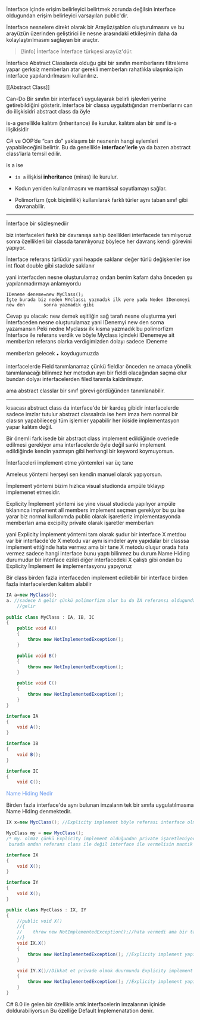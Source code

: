 
İnterface içinde erişim belirleyici belirtmek zorunda değilsin interface oldugundan erişim belirleyici varsayılan public'dir.

İnterface nesnelere direkt olarak bir Arayüz/şablon oluşturulmasını ve bu arayüzün üzerinden geliştirici ile nesne arasındaki etkileşimin daha da kolaylaştırılmasını sağlayan bir araçtır.

> [!info] İnterface
> İnterface türkçesi arayüz'dür.


İnterface Abstract Classlarda olduğu gibi bir sınıfın memberlarını filtreleme yapar gerksiz memberları atar gerekli memberları rahatlıkla ulaşmka için interface yapılandırlmasını kullanılırız.

[[Abstract Class]]


Can-Do Bir sınıfın bir interface’i uygulayarak belirli işlevleri yerine getirebildiğini gösterir. interface bir classa uygulattığından memberlarını can do ilişkisidri abstract class da öyle

is-a genellikle kalıtım (inheritance) ile kurulur. kalıtım alan bir sınıf is-a ilişikisidir


C# ve OOP’de “can do” yaklaşımı bir nesnenin hangi eylemleri yapabileceğini belirtir. Bu da genellikle **interface’lerle** ya da bazen abstract class’larla temsil edilir.

is a ise
- `is a` ilişkisi **inheritance** (miras) ile kurulur.
    
- Kodun yeniden kullanılmasını ve mantıksal soyutlamayı sağlar.
    
- Polimorfizm (çok biçimlilik) kullanılarak farklı türler aynı taban sınıf gibi davranabilir.


<hr>

İnterface bir sözleşmediir

biz interfaceleri farklı bir davranışa sahip özellikleri interfacede tanımlıyoruz sonra özellikleri bir classda tanımlıyoruz böylece her davranş kendi görevini yapıyor.


İnterface referans türlüdür yani heapde saklanır değer türlü değişkenler ise int float double gibi stackde saklanır 

yani interfacden nesne oluşturulamaz ondan benim kafam daha önceden şu yapılanmadırmayı anlamıyordu

    IDeneme deneme=new MyClass();
    İşte burada biz neden MYclassı yazmadık ilk yere yada Neden IDenemeyi new den       sonra yazmadık gibi

Cevap şu olacak: new demek eşitliğin sağ tarafı nesne oluşturma yeri İnterfaceden nesne oluşturulamaz yani IDenemyi new den sorna yazamansın Peki nedne Myclassı ilk kısma yazmadık bu polimorfizm İnterface ile referans verdik ve böyle Myclass içindeki IDenemeye ait memberları referans olarka verdigimizden dolayı sadece IDeneme memberları gelecek  <i style="font-size:30px">.</i> koydugumuzda

interfacelerde Field tanımlanamaz çünkü fieldlar önceden ne  amaca yönelik tanımlanacağı bilinmez her metodun ayrı bir fieldi olacağından saçma olur bundan dolyaı interfacelerden filed tanımla kaldırılmıştır.

ama abstract classlar bir sınıf görevi gördüğünden tanımlanabilir.

<hr>

kısacası abstract class da interface'de bir kardeş gibidir interfacelerde sadece imzlar tutulur abstract classalrda ise hem imza hem normal bir clasısn yapabiliecegi tüm işlemier yapabilir her ikiside implementasyon yapar kalıtım değil.

Bir önemli fark isede bir abstract class implement edildiğinde overiede edilmesi gerekiyor ama interfacelerde öyle değil sanki implement edildiğinde kendin yazmışın gibi herhangi bir keyword koymuyorsun.

İnterfaceleri implement etme yöntemleri var üç tane

Ameleus yöntemi herşeyi sen kendin manuel olarak yapıyorsun.

İmplement yöntemi bizim hızlıca visual studionda ampüle  tıklayıp implemenet etmesidir.

Explicity İmplement yöntemi ise yine visual studioda yapılıyor ampüle tıklanınca implement all members implement seçmen gerekiyor bu şu ise yarar biz normal kullanımda public olarak işaretleriz implementasyonda memberları ama excipilty private olarak işaretler memberları 

yani Explicity İmplement  yöntemi tam olarak şudur bir interface X metdou var bir interfacde'de X metodu var aynı isimdeler aynı yapıdalar bir classsa implement ettiğinde hata vermez ama bir tane X metodu oluşur orada hata vermez sadece hangi interface bunu yaptı bilinmez bu durum Name Hiding durumudur bir interface ezildi diğer interfacedeki X çalıştı gibi ondan bu Explicity İmplement ile implementasyonu yapıyoruz


Bir class birden fazla interfaceden implement edilebilir
bir interface birden fazla interfacelerden kalıtım alabilir


```csharp
IA a=new MyClass();
a. //sadece A gelir çünkü polimorfizm olur bu da IA referansı oldugundan ilgili sınıfnın ilgili memberları
    //gelir
    
public class MyClass : IA, IB, IC
{
    public void A()
    {
        throw new NotImplementedException();
    }

    public void B()
    {
        throw new NotImplementedException();
    }

    public void C()
    {
        throw new NotImplementedException();
    }
}

interface IA
{
    void A();
}

interface IB
{
    void B();
}

interface IC
{
    void C();
```


<font color="#6495ed">Name Hiding Nedir</font>

Birden fazla interface'de aynı bulunan imzaların tek bir sınıfa uygulatılmasına Name Hldlng denmektedir.

```csharp
IX x=new MycClass(); //Explicity implement böyle referası interface olmalı

MycClass my = new MycClass();
/* my. olmaz çünkü Explicity implement olduğundan private işaretleniyordu ya gözükmezki mantıkken patlar yani kod
 burada ondan referans class ile değil interface ile vermelisin mantık tamda buradan geliyor.*/ 

interface IX
{
    void X();
}

interface IY
{
    void X();
}

public class MycClass : IX, IY
{
    //public void X()
    //{
    //    throw new NotImplementedException();//hata vermedi ama bir tane oluştu olmaz bu
    //}
    void IX.X()
    {
        throw new NotImplementedException(); //Explicity implement yapıldı
    }

    void IY.X()//Dikkat et privade olmak duurmunda Explicity implement
    {
        throw new NotImplementedException(); //Explicity implement yapıldı
    }
}
```


C# 8.0 ile gelen bir özellikle artık interfacelerin imzalarının içinide doldurabiliyorsun Bu özelliğe Default İmplemenatation denir.
